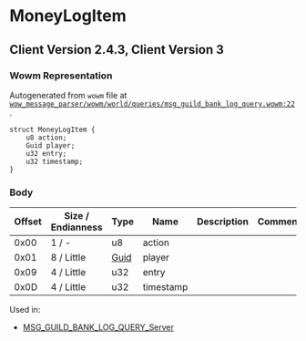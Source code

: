 # MoneyLogItem

## Client Version 2.4.3, Client Version 3

### Wowm Representation

Autogenerated from `wowm` file at [`wow_message_parser/wowm/world/queries/msg_guild_bank_log_query.wowm:22`](https://github.com/gtker/wow_messages/tree/main/wow_message_parser/wowm/world/queries/msg_guild_bank_log_query.wowm#L22).
```rust,ignore
struct MoneyLogItem {
    u8 action;
    Guid player;
    u32 entry;
    u32 timestamp;
}
```
### Body

| Offset | Size / Endianness | Type | Name | Description | Comment |
| ------ | ----------------- | ---- | ---- | ----------- | ------- |
| 0x00 | 1 / - | u8 | action |  |  |
| 0x01 | 8 / Little | [Guid](../types/packed-guid.md) | player |  |  |
| 0x09 | 4 / Little | u32 | entry |  |  |
| 0x0D | 4 / Little | u32 | timestamp |  |  |


Used in:
* [MSG_GUILD_BANK_LOG_QUERY_Server](msg_guild_bank_log_query_server.md)

